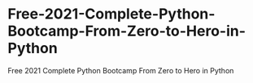 # Free-2021-Complete-Python-Bootcamp-From-Zero-to-Hero-in-Python
Free 2021 Complete Python Bootcamp From Zero to Hero in Python
